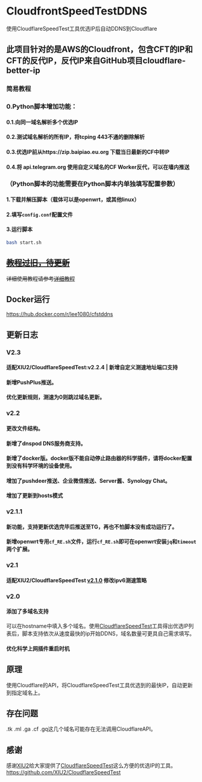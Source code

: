 # CloudfrontSpeedTestDDNS
使用CloudflareSpeedTest工具优选IP后自动DDNS到Cloudflare
## 此项目针对的是AWS的Cloudfront，包含CFT的IP和CFT的反代IP，反代IP来自GitHub项目cloudflare-better-ip
### 简易教程
### 0.Python脚本增加功能：
#### 0.1.向同一域名解析多个优选IP
#### 0.2.测试域名解析的所有IP，将tcping 443不通的删除解析
#### 0.3.优选IP前从https://zip.baipiao.eu.org 下载当日最新的CF中转IP
#### 0.4.将 api.telegram.org 使用自定义域名的CF Worker反代，可以在墙内推送
### （Python脚本的功能需要在Python脚本内单独填写配置参数）
#### 1.下载并解压脚本（载体可以是openwrt，或其他linux）
#### 2.填写`config.conf`配置文件
#### 3.运行脚本
```bash
bash start.sh
```

## ~~[教程过旧，待更新](https://blog.vbar.fun/archives/openwrt-ding-shi-you-xuan-cloudflareip-bing-geng-xin-dao-cloudflare)~~
~~详细使用教程请参考[详细教程](https://blog.vbar.fun/archives/openwrt-ding-shi-you-xuan-cloudflareip-bing-geng-xin-dao-cloudflare)~~

## Docker运行
https://hub.docker.com/r/lee1080/cfstddns

## 更新日志
### V2.3
#### 适配XIU2/CloudflareSpeedTest:v2.2.4 | 新增自定义测速地址端口支持
#### 新增PushPlus推送。
#### 优化更新规则，测速为0则跳过域名更新。

### v2.2
#### 更改文件结构。
#### 新增了dnspod DNS服务商支持。
#### 新增了docker版。docker版不能自动停止路由器的科学插件，请将docker配置到没有科学环境的设备使用。
#### 增加了pushdeer推送、企业微信推送、Server酱、Synology Chat。
#### 增加了更新到hosts模式

### v2.1.1 
#### 新功能，支持更新优选完毕后推送至TG，再也不怕脚本没有成功运行了。
#### 新增openwrt专用`cf_RE.sh`文件，运行`cf_RE.sh`即可在openwrt安装`jq`和`timeout`两个扩展。

### v2.1 
#### 适配XIU2/CloudflareSpeedTest [v2.1.0](https://github.com/XIU2/CloudflareSpeedTest/releases/tag/v2.1.0) 修改ipv6测速策略

### v2.0 
#### 添加了多域名支持
可以在hostname中填入多个域名。使用[CloudflareSpeedTest](https://github.com/XIU2/CloudflareSpeedTest)工具得出优选IP列表后，脚本支持依次从速度最快的ip开始DDNS，域名数量可更具自己需求填写。
#### 优化科学上网插件重启时机

## 原理
使用Cloudflare的API，将CloudflareSpeedTest工具优选到的最快IP，自动更新到指定域名上。

## 存在问题
.tk .ml .ga .cf .gq这几个域名可能存在无法调用CloudflareAPI。

## 感谢
感谢[XIU2](https://github.com/XIU2)给大家提供了[CloudflareSpeedTest](https://github.com/XIU2/CloudflareSpeedTest)这么方便的优选IP的工具。
https://github.com/XIU2/CloudflareSpeedTest
